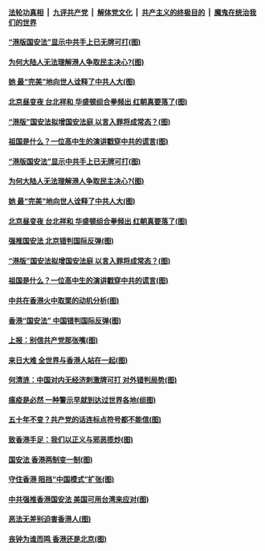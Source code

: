 

####  [法轮功真相](../../../../basic/blob/master/README.md?t=05271901) &nbsp;|&nbsp; [九评共产党](../../../../9ping.md/blob/master/README.md?t=05271901) &nbsp;|&nbsp; [解体党文化](../../../../jtdwh.md/blob/master/README.md?t=05271901)  &nbsp;|&nbsp; [共产主义的终极目的](../../../../gczydzjmd.md/blob/master/README.md?t=05271901) &nbsp;|&nbsp; [魔鬼在统治我们的世界](../../../../mgztzwmdsj.md/blob/master/README.md?t=05271901) 

#### [“港版国安法”显示中共手上已无牌可打(图)](../pages/p4/934582.md?t=05271901) 

#### [为何大陆人无法理解港人争取民主决心?(图)](../pages/p4/934572.md?t=05271901) 

#### [她 最“完美”地向世人诠释了中共人大(图)](../pages/p4/934548.md?t=05271901) 

#### [北京昼变夜 台北祥和 华盛顿组合拳频出 红朝真要落了(图)](../pages/p4/934567.md?t=05271901) 

#### [“港版”国安法拟增国安法庭 以言入罪将成常态？(图)](../pages/p4/934558.md?t=05271901) 

#### [祖国是什么？一位高中生的演讲戳穿中共的谎言(图)](../pages/p4/934497.md?t=05271901) 

#### [“港版国安法”显示中共手上已无牌可打(图)](../pages/p4/934582.md?t=05271901) 

#### [为何大陆人无法理解港人争取民主决心?(图)](../pages/p4/934572.md?t=05271901) 

#### [她 最“完美”地向世人诠释了中共人大(图)](../pages/p4/934548.md?t=05271901) 

#### [北京昼变夜 台北祥和 华盛顿组合拳频出 红朝真要落了(图)](../pages/p4/934567.md?t=05271901) 

#### [强推国安法 北京错判国际反弹(图)](../pages/p4/934559.md?t=05271901) 

#### [“港版”国安法拟增国安法庭 以言入罪将成常态？(图)](../pages/p4/934558.md?t=05271901) 

#### [祖国是什么？一位高中生的演讲戳穿中共的谎言(图)](../pages/p4/934497.md?t=05271901) 

#### [中共在香港火中取栗的动机分析(图)](../pages/p4/934455.md?t=05271901) 

#### [香港“国安法” 中国错判国际反弹(图)](../pages/p4/934453.md?t=05271901) 

#### [上报：别信共产党那张嘴(图)](../pages/p4/934452.md?t=05271901) 

#### [来日大难 全世界与香港人站在一起(图)](../pages/p4/934448.md?t=05271901) 

#### [何清涟：中国对内无经济刺激牌可打 对外错判局势(图)](../pages/p4/934440.md?t=05271901) 

#### [瘟疫是必然 一种警示早就到达过世界各地(组图)](../pages/p4/934381.md?t=05271901) 

#### [五十年不变？共产党的话连标点符号都不能信(图)](../pages/p4/934395.md?t=05271901) 

#### [致香港手足：我们以正义与邪恶揽炒(图)](../pages/p4/934342.md?t=05271901) 

#### [国安法 香港两制变一制(图)](../pages/p4/934329.md?t=05271901) 

#### [守住香港 阻挡“中国模式”扩张(图)](../pages/p4/934341.md?t=05271901) 

#### [中共强推香港国安法 美国可用台湾来应对(图)](../pages/p4/934338.md?t=05271901) 

#### [恶法无差别迫害香港人(图)](../pages/p4/934325.md?t=05271901) 

#### [丧钟为谁而鸣 香港还是北京(图)](../pages/p4/934336.md?t=05271901) 

